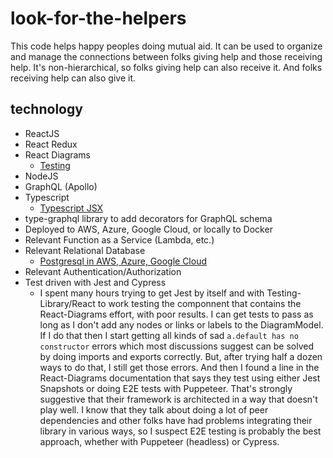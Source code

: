 # look-for-the-helpers

This code helps happy peoples doing mutual aid.  It can be used to 
organize and manage the connections between folks giving help and
those receiving help.  It's non-hierarchical, so folks giving help
can also receive it.  And folks receiving help can also give it.

## technology

* ReactJS
* React Redux
* React Diagrams
    * [Testing](https://projectstorm.gitbooks.io/react-diagrams/content/docs/Testing.html)
* NodeJS
* GraphQL (Apollo)
* Typescript
    * [Typescript JSX](https://www.typescriptlang.org/docs/handbook/jsx.html)
* type-graphql library to add decorators for GraphQL schema
* Deployed to AWS, Azure, Google Cloud, or locally to Docker
* Relevant Function as a Service (Lambda, etc.)
* Relevant Relational Database
    * [Postgresql in AWS, Azure, Google Cloud](https://aiven.io/blog/postgresql-cloud-performance)
* Relevant Authentication/Authorization
* Test driven with Jest and Cypress
    * I spent many hours trying to get Jest by itself and with
    Testing-Library/React to work testing the componnent that
    contains the React-Diagrams effort, with poor results.
    I can get tests to pass as long as I don't add any nodes
    or links or labels to the DiagramModel.  If I do that then
    I start getting all kinds of sad ```a.default has no constructor```
    errors which most discussions suggest can be solved by
    doing imports and exports correctly.  But, after trying
    half a dozen ways to do that, I still get those errors.
    And then I found a line in the React-Diagrams documentation
    that says they test using either Jest Snapshots or
    doing E2E tests with Puppeteer.  That's strongly 
    suggestive that their framework is architected in a way
    that doesn't play well.  I know that they talk about
    doing a lot of peer dependencies and other folks have had
    problems integrating their library in various ways, so I
    suspect E2E testing is probably the best approach, whether
    with Puppeteer (headless) or Cypress.
